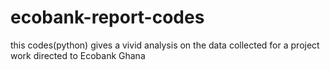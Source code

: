 # ecobank-report-codes
this codes(python) gives a vivid analysis on the data collected for a project work directed to Ecobank Ghana 
